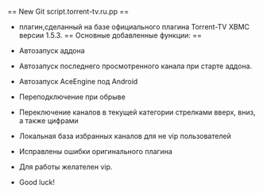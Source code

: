 == New Git script.torrent-tv.ru.pp ==
* плагин,сделанный на базе официального плагина Torrent-TV XBMC версии 1.5.3.
== Основные добавленные функции: ==
* Автозапуск аддона
* Автозапуск последнего просмотренного канала при старте аддона.
* Автозапуск AceEngine под Android
* Переподключение при обрыве
* Переключение каналов в текущей категории стрелками вверх, вниз, а также цифрами
* Локальная база избранных каналов для не vip пользователей
* Исправлены ошибки оригинального плагина
* Для работы желателен vip.

* Good luck!